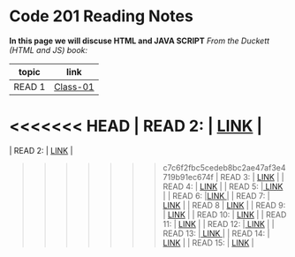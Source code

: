 # Code 201 Reading Notes

**In this page we will discuse HTML and  JAVA SCRIPT**
*From the Duckett (HTML and JS) book:*

 topic | link  |
| ------------- | ------------- |
| READ 1 |  [Class-01](https://reham-omar.github.io/reading-notes/class-01)  |
<<<<<<< HEAD
| READ 2: | [LINK](https://reham-omar.github.io/reading-notes/class-01)  |
=======
| READ 2: | [LINK]()  |
>>>>>>> c7c6f2fbc5cedeb8bc2ae47af3e4719b91ec674f
| READ 3: | [LINK]()  |
| READ 4: | [LINK]()  |
| READ 5: |[ LINK]() |
| READ 6: |[LINK ]()  |
| READ 7: | [LINK]()  |
| READ 8 |  [LINK]()  |
| READ 9: | [LINK]()  |
| READ 10: | [LINK]()  |
| READ 11: | [LINK]()  |
| READ 12: |[ LINK]() |
| READ 13: |[ LINK ]()  |
| READ 14: |  [LINK]()  |
| READ 15: | [LINK]()  |




